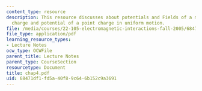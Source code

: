 ```yaml
---
content_type: resource
description: This resource discusses about potentials and Fields of a moving point
  charge and potential of a point charge in uniform motion.
file: /media/courses/22-105-electromagnetic-interactions-fall-2005/68471df1fd5a40f89c646b152c9a3691_chap4.pdf
file_type: application/pdf
learning_resource_types:
- Lecture Notes
ocw_type: OCWFile
parent_title: Lecture Notes
parent_type: CourseSection
resourcetype: Document
title: chap4.pdf
uid: 68471df1-fd5a-40f8-9c64-6b152c9a3691
---
```


